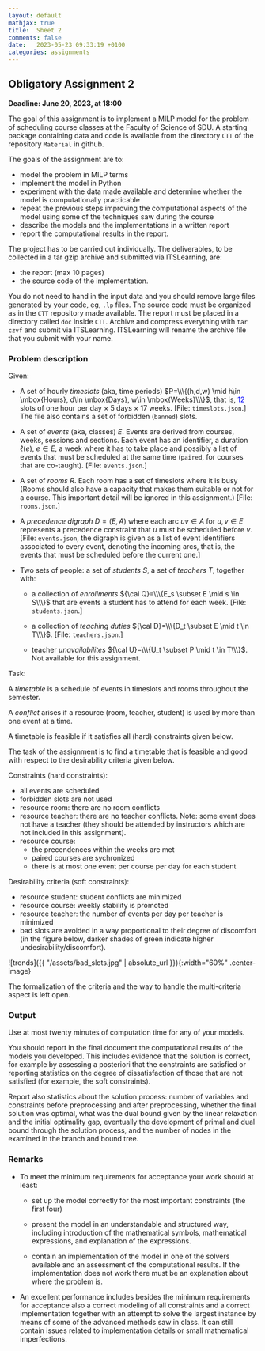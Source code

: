 ```yaml
---
layout: default
mathjax: true
title:  Sheet 2
comments: false
date:   2023-05-23 09:33:19 +0100
categories: assignments
---
```




## Obligatory Assignment 2


<!--<div style="float: center">
<span style="color: blue">-->
**Deadline: June 20, 2023, at 18:00**
<!--</span>
</div>-->

The goal of this assignment is to implement a MILP model for the
problem of scheduling course classes at the Faculty of Science of SDU.
A starting package containing data and code is available from the
directory `CTT` of the repository `Material` in github.

The goals of the assignment are to:

- model the problem in MILP terms
- implement the model in Python
- experiment with the data made available and determine whether the model is computationally practicable
- repeat the previous steps improving the computational aspects of the model using some of the techniques saw during the course 
- describe the models and the implementations in a written report
- report the computational results in the report.


The project has to be carried out individually. The deliverables, to be
collected in a tar gzip archive and submitted via ITSLearning, are:

- the report (max 10 pages)
- the source code of the implementation.

You do not need to hand in the input data and you should remove large
files generated by your code, eg, `.lp` files. The source code must be
organized as in the `CTT` repository made available. The report must
be placed in a directory called `doc` inside `CTT`. Archive and
compress everything with `tar czvf` and submit via ITSLearning.
ITSLearning will rename the archive file that you submit with your
name.


### Problem description

Given:

- A set of hourly *timeslots* (aka, time periods) $P=\\\{(h,d,w) \mid
    h\in \mbox{Hours}, d\in \mbox{Days}, w\in \mbox{Weeks}\\\}$, that
    is, <span style="color: blue">12</span> slots of one hour per day $\times$ 5 days $\times$ 17
    weeks. [File: `timeslots.json`.] The file also contains a set of forbidden (`banned`) slots.

- A set of *events* (aka, classes) $E$. Events are derived from
    courses, weeks, sessions and sections.  Each event has an
    identifier, a duration $\ell(e)$, $e \in E$, a week where it has
    to take place and possibly a list of events that must be scheduled
    at the same time (`paired`, for courses that are co-taught). [File: `events.json`.]

- A set of *rooms* $R$. Each room has a set
  of timeslots where it is busy (Rooms
  should also have a capacity that makes them suitable or not for a
  course. This important detail will be ignored in this assignment.) [File: `rooms.json`.]

- A *precedence digraph* $D=(E,A)$ where each arc $uv \in A$
    for $u,v \in E$ represents a precedence constraint that $u$ must be
    scheduled before
    $v$.[File: `events.json`, the digraph is given as a list of event identifiers associated to every event, denoting the incoming arcs, that is, the events that must be scheduled before the current one.]

- Two sets of people: a set of *students* $S$, a set of
    *teachers* $T$, together with:

    - a collection of *enrollments* ${\cal Q}=\\\{E_s \subset E \mid s \in
    S\\\}$ that are events a student has to attend for each week. [File: `students.json`.]

    - a collection of *teaching duties* ${\cal D}=\\\{D_t \subset E \mid t \in
  T\\\}$. [File: `teachers.json`.] 

    - teacher *unavailabilites* ${\cal U}=\\\{U_t \subset P \mid t \in  T\\\}$. Not available for this assignment.


<!--
- *Preassignments*: schedule of mandatory courses $M=\{(e,r,p) \mid e \in E, r\in R,
    p\in P\}$
-->


Task:

A *timetable* is a schedule of events in timeslots and rooms
throughout the semester.

A *conflict* arises if a resource (room, teacher, student) is
used by more than one event at a time. 

A timetable is feasible if it satisfies all (hard) constraints given
below.

The task of the assignment is to find a timetable that is feasible and
good with respect to the desirability criteria given below.




Constraints (hard constraints):

- all events are scheduled
- forbidden slots are not used
- resource room: there are no room conflicts
- resource teacher: there are no teacher conflicts. Note: some event does not have a teacher (they should be attended by instructors which are not included in this assignment).
- resource course:
  - the precendences within the weeks are met
  - paired courses are sychronized 
  - there is at most one event per course per day for each student


Desirability criteria (soft constraints):

- resource student: student conflicts are minimized 
- resource course: weekly stability is promoted
- resource teacher: the number of events per day per teacher is minimized 
- bad slots are avoided in a way proportional to their degree of discomfort (in the figure below, darker shades of green indicate higher undesirability/discomfort).


![trends]({{ "/assets/bad_slots.jpg" | absolute_url }}){:width="60%" .center-image}


The formalization of the criteria and the way to handle the
multi-criteria aspect is left open.



### Output

Use at most twenty minutes of computation time for any of your models.

You should report in the final document the computational results of
the models you developed. This includes evidence that the solution is
correct, for example by assessing a posteriori that the constraints
are satisfied or reporting statistics on the degree of dissatisfaction
of those that are not satisfied (for example, the soft constraints).

<!--
If some constraints create issues (the model becomes too lengthy to
write or the solution becomes too difficult) then remove them and
report the results without them; it is important however that you keep
the mathematical modeling of these constraints in the report.
-->

Report also statistics about the solution process: number of variables
and constraints before preprocessing and after preprocessing, whether
the final solution was optimal, what was the dual bound given by the
linear relaxation and the initial optimality gap, eventually the
development of primal and dual bound through the solution process, and
the number of nodes in the examined in the branch and bound tree.

<!--
If you have installed more than one solver you could try solving your
model with different solvers and compare the results (but do not
invest too much time on this).
-->


### Remarks

* To meet the minimum requirements for acceptance your work should at
  least:

  * set up the model correctly for the most important constraints (the
     first four)
     
  * present the model in an understandable and structured way,
     including introduction of the mathematical symbols, mathematical
     expressions, and explanation of the expressions.

  * contain an implementation of the model in one of the solvers
     available and an assessment of the computational results. If the
     implementation does not work there must be an explanation about
     where the problem is.


* An excellent performance includes besides the minimum requirements
  for acceptance also a correct modeling of all constraints and a
  correct implementation together with an attempt to solve the largest
  instance by means of some of the advanced methods saw in class.  It
  can still contain issues related to implementation details or small
  mathematical imperfections.


